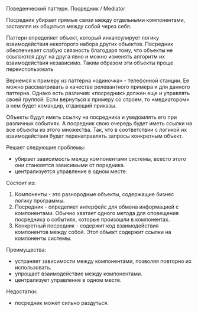 Поведенческий паттерн.
Посредник / Mediator

Посредник убирает прямые связи между отдельными компонентами, заставляя
их общаться между собой через себя.

Паттерн определяет объект, который инкапсулирует логику взаимодействия 
некоторого набора других объектов. Посредник обеспечивает слабую связность 
благодаря тому, что объекты не ссылаются друг на друга явно и можно 
изменять алгоритм их взаимодействия независимо. 
Таким образом эти объекты проще переиспользовать

Вернемся к примеру из паттерна «одиночка» - телефонной станции. 
Ее можно рассматривать в качестве релевантного примера и для данного паттерна. 
Однако есть различия: «посредник» должен еще и управлять своей группой. 
Если вернуться к примеру со строем, то «медиатором» в нем будет командир, отдающий приказы.

Объекты будут иметь ссылку на посредника и уведомлять его при различных событиях. 
А посредник свою очередь будет иметь ссылки на все объекты из этого множества. 
Так, что в соответствии с логикой их взаимодействия будет перенаправлять 
запросы конкретным объект.


Решает следующие проблемы:
+ убирает зависимость между компонентами системы, всесто этого они
становятся зависимыми от поредника.
+ централизуется управление в одном месте.

Состоит из:
1. Компоненты - это разнородные объекты, содержащие бизнес логику
программы.
2. Посредник - определяет интерфейс для обмена информацией с компонентами.
Обычно хватает одного метода для оповещения посредника о событиях, которые
произошли в компонентах.
3. Конкретный посредник - содержит код взаимодействия компонентов между
собой. Этот объект содержит ссылки на компоненты системы.

Преимущества:
+ устраняет зависимости между компонентами, позволяя повторно их использовать.
+ упрощает взаимодействие между компонентами.
+ централизует управление в одном месте.

Недостатки:
- посредник может сильно раздуться.